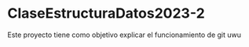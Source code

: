 # ClaseEstructuraDatos2023-2

Este proyecto 
tiene como objetivo explicar el funcionamiento de git
uwu